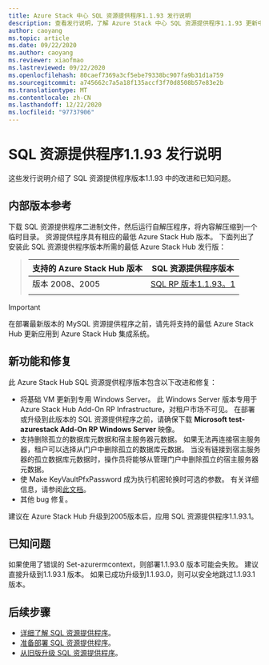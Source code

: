 ```yaml
---
title: Azure Stack 中心 SQL 资源提供程序1.1.93 发行说明
description: 查看发行说明，了解 Azure Stack 中心 SQL 资源提供程序1.1.93 更新中的新增功能。
author: caoyang
ms.topic: article
ms.date: 09/22/2020
ms.author: caoyang
ms.reviewer: xiaofmao
ms.lastreviewed: 09/22/2020
ms.openlocfilehash: 80caef7369a3cf5ebe79338bc907fa9b31d1a759
ms.sourcegitcommit: a745662c7a5a18f135accf3f70d8508b57e83e2b
ms.translationtype: MT
ms.contentlocale: zh-CN
ms.lasthandoff: 12/22/2020
ms.locfileid: "97737906"
---
```

# <a name="sql-resource-provider-1193x-release-notes"></a>SQL 资源提供程序1.1.93 发行说明

这些发行说明介绍了 SQL 资源提供程序版本1.1.93 中的改进和已知问题。

## <a name="build-reference"></a>内部版本参考
下载 SQL 资源提供程序二进制文件，然后运行自解压程序，将内容解压缩到一个临时目录。 资源提供程序具有相应的最低 Azure Stack Hub 版本。 下面列出了安装此 SQL 资源提供程序版本所需的最低 Azure Stack Hub 发行版：

> |支持的 Azure Stack Hub 版本|SQL 资源提供程序版本|
> |-----|-----|
> |版本 2008、2005|[SQL RP 版本1.1.93。1](https://aka.ms/azshsqlrp11931)|  
> |     |     |

> [!IMPORTANT]
> 在部署最新版本的 MySQL 资源提供程序之前，请先将支持的最低 Azure Stack Hub 更新应用到 Azure Stack Hub 集成系统。

## <a name="new-features-and-fixes"></a>新功能和修复

此 Azure Stack Hub SQL 资源提供程序版本包含以下改进和修复：

- 将基础 VM 更新到专用 Windows Server。 此 Windows Server 版本专用于 Azure Stack Hub Add-On RP Infrastructure，对租户市场不可见。 在部署或升级到此版本的 SQL 资源提供程序之前，请确保下载 **Microsoft test-azurestack Add-On RP Windows Server** 映像。
- 支持删除孤立的数据库元数据和宿主服务器元数据。 如果无法再连接宿主服务器，租户可以选择从门户中删除孤立的数据库元数据。 当没有链接到宿主服务器的孤立数据库元数据时，操作员将能够从管理门户中删除孤立的宿主服务器元数据。
- 使 Make KeyVaultPfxPassword 成为执行机密轮换时可选的参数。 有关详细信息，请参阅[此文档](azure-stack-sql-resource-provider-maintain.md#secrets-rotation)。
- 其他 bug 修复。

建议在 Azure Stack Hub 升级到2005版本后，应用 SQL 资源提供程序1.1.93.1。

## <a name="known-issue"></a>已知问题
如果使用了错误的 Set-azurermcontext，则部署1.1.93.0 版本可能会失败。 建议直接升级到1.1.93.1 版本。 如果已成功升级到1.1.93.0，则可以安全地跳过1.1.93.1 版本。

## <a name="next-steps"></a>后续步骤

- [详细了解 SQL 资源提供程序](azure-stack-sql-resource-provider.md)。
- [准备部署 SQL 资源提供程序](azure-stack-sql-resource-provider-deploy.md#prerequisites)。
- [从旧版升级 SQL 资源提供程序](azure-stack-sql-resource-provider-update.md)。

